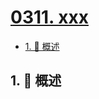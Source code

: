 # [0311. xxx](https://github.com/Tdahuyou/TNotes.leetcode/tree/main/notes/0311.%20xxx)

<!-- region:toc -->

- [1. 📝 概述](#1--概述)

<!-- endregion:toc -->

## 1. 📝 概述
